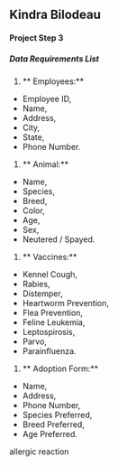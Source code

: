 ## Kindra Bilodeau
#### Project Step 3
##### Data Requirements List   

1. ** Employees:**
  - Employee ID,
  - Name,
  - Address,
  - City,
  - State,
  - Phone Number.   
1. ** Animal:**
  - Name,
  - Species,
  - Breed,
  - Color,
  - Age,
  - Sex,
  - Neutered / Spayed.  
1. ** Vaccines:**
  - Kennel Cough,
  - Rabies,
  - Distemper,
  - Heartworm Prevention,
  - Flea Prevention,
  - Feline Leukemia,
  - Leptospirosis,
  - Parvo,
  - Parainfluenza.  
1. ** Adoption Form:**
  - Name,
  - Address,
  - Phone Number,
  - Species Preferred,
  - Breed Preferred,
  - Age Preferred.

  allergic reaction
